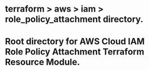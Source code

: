 # terraform > aws > iam > role_policy_attachment directory.
# Root directory for AWS Cloud IAM Role Policy Attachment Terraform Resource Module.